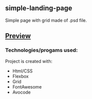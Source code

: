 ## simple-landing-page
                     
Simple page with grid made of .psd file.
                      
## [Preview](https://pwosin.github.io/simple-landing-page/)

### Technologies/progams used:

Project is created with:
* Html/CSS
* Flexbox
* Grid
* FontAwesome
* Avocode
